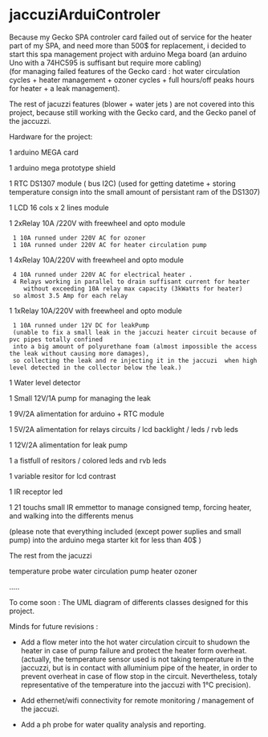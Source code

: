 # jaccuziArduiControler
Because my Gecko SPA controler card failed out of service for the heater part of my SPA, and need more than 500$ for replacement, 
i decided to start this spa management project with arduino Mega board (an arduino Uno with a 74HC595 is suffisant but require more cabling)  
(for managing failed features of the Gecko card : hot water circulation cycles + heater management + ozoner cycles + full hours/off peaks hours for heater + a leak management).

The rest of jacuzzi features (blower + water jets ) are not covered into this project, because still working with the Gecko card, and the Gecko panel of the jaccuzzi.

Hardware for the project:

1 arduino MEGA card

1 arduino mega prototype shield

1 RTC DS1307 module ( bus I2C) 
    (used for getting datetime +
    storing temperature consign into the small amount of persistant ram of the DS1307)

1 LCD  16 cols x 2 lines module

1 2xRelay 10A /220V with freewheel and opto module

     1 10A runned under 220V AC for ozoner
     1 10A runned under 220V AC for heater circulation pump

1 4xRelay 10A/220V  with freewheel and opto module

     4 10A runned under 220V AC for electrical heater . 
     4 Relays working in parallel to drain suffisant current for heater 
        without exceeding 10A relay max capacity (3kWatts for heater)
     so almost 3.5 Amp for each relay

1 1xRelay 10A/220V with freewheel and opto module

     1 10A runned under 12V DC for leakPump 
     (unable to fix a small leak in the jaccuzi heater circuit because of pvc pipes totally confined 
     into a big amount of polyurethane foam (almost impossible the access the leak without causing more damages), 
     so collecting the leak and re injecting it in the jaccuzi  when high level detected in the collector below the leak.)
     
1 Water level detector

1 Small 12V/1A pump for managing the leak

1 9V/2A alimentation for arduino + RTC module

1 5V/2A alimentation for relays circuits / lcd backlight / leds / rvb leds

1 12V/2A alimentation for leak pump

1 a fistfull of resitors / colored leds  and rvb leds

1 variable resitor for lcd contrast

1 IR receptor led

1 21 touchs small IR emmettor to manage consigned temp, forcing heater, and walking into the differents menus 

(please note that everything included (except power suplies and small pump) into the arduino mega starter kit for less than 40$ )

The rest from the jacuzzi
   
   temperature probe
   water circulation pump
   heater 
   ozoner
   
   .....
   
   
   
   To come soon :
   The UML diagram of differents classes designed for this project.
   
   
   Minds for future revisions :
   * Add a flow meter into the hot water circulation circuit to shudown the heater in case of pump failure and protect the heater form  overheat.
   (actually, the temperature sensor used is not taking temperature in the jaccuzzi, but is in contact with alluminium pipe of 
   the heater, in order to prevent overheat in case of flow stop in the circuit. 
   Nevertheless, totaly representative of the temperature into the jaccuzi with 1°C  precision).
   
   * Add ethernet/wifi connectivity for remote monitoring / management of the jaccuzi. 
   
   * Add a ph probe for water quality analysis and reporting.
